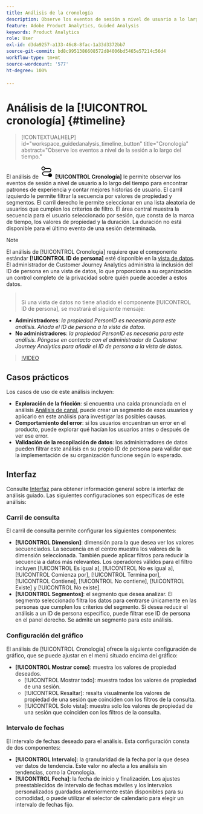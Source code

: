 ```yaml
---
title: Análisis de la cronología
description: Observe los eventos de sesión a nivel de usuario a lo largo del tiempo para encontrar patrones de experiencia.
feature: Adobe Product Analytics, Guided Analysis
keywords: Product Analytics
role: User
exl-id: d3da9257-a133-46c8-8fac-1a33d3372bb7
source-git-commit: bd8c9951386608572d84006bd5465e57214c56d4
workflow-type: tm+mt
source-wordcount: '577'
ht-degree: 100%

---
```


# Análisis de la [!UICONTROL cronología] {#timeline}

<!-- markdownlint-disable MD034 -->

>[!CONTEXTUALHELP]
>id="workspace_guidedanalysis_timeline_button"
>title="Cronología"
>abstract="Observe los eventos a nivel de la sesión a lo largo del tiempo."

<!-- markdownlint-enable MD034 -->

El análisis de ![Cronología](/help/assets/icons/Timeline.svg) **[!UICONTROL Cronología]** le permite observar los eventos de sesión a nivel de usuario a lo largo del tiempo para encontrar patrones de experiencia y contar mejores historias de usuario. El carril izquierdo le permite filtrar la secuencia por valores de propiedad y segmentos. El carril derecho le permite seleccionar en una lista aleatoria de usuarios que cumplen los criterios de filtro. El área central muestra la secuencia para el usuario seleccionado por sesión, que consta de la marca de tiempo, los valores de propiedad y la duración. La duración no está disponible para el último evento de una sesión determinada.


>[!NOTE]
>
>El análisis de [!UICONTROL Cronología] requiere que el componente estándar **[!UICONTROL ID de persona]** esté disponible en la [vista de datos](/help/data-views/component-reference.md#optional). El administrador de Customer Journey Analytics administra la inclusión del ID de persona en una vista de datos, lo que proporciona a su organización un control completo de la privacidad sobre quién puede acceder a estos datos.
>><br/>Si una vista de datos no tiene añadido el componente [!UICONTROL ID de persona], se mostrará el siguiente mensaje:
>
>* **Administradores**: *la propiedad PersonID es necesaria para este análisis. Añada el ID de persona a la vista de datos.*
>* **No administradores**: *la propiedad PersonID es necesaria para este análisis. Póngase en contacto con el administrador de Customer Journey Analytics para añadir el ID de persona a la vista de datos.*

>[!VIDEO](https://video.tv.adobe.com/v/3427810/?quality=12&learn=on)



## Casos prácticos

Los casos de uso de este análisis incluyen:

* **Exploración de la fricción**: si encuentra una caída pronunciada en el análisis [Análisis de canal](funnel.md), puede crear un segmento de esos usuarios y aplicarlo en este análisis para investigar las posibles causas.
* **Comportamiento del error**: si los usuarios encuentran un error en el producto, puede explorar qué hacían los usuarios antes o después de ver ese error.
* **Validación de la recopilación de datos**: los administradores de datos pueden filtrar este análisis en su propio ID de persona para validar que la implementación de su organización funcione según lo esperado.

## Interfaz

Consulte [Interfaz](../overview.md#interface) para obtener información general sobre la interfaz de análisis guiado. Las siguientes configuraciones son específicas de este análisis:

### Carril de consulta

El carril de consulta permite configurar los siguientes componentes:

* **[!UICONTROL Dimension]**: dimensión para la que desea ver los valores secuenciados. La secuencia en el centro muestra los valores de la dimensión seleccionada. También puede aplicar filtros para reducir la secuencia a datos más relevantes. Los operadores válidos para el filtro incluyen [!UICONTROL Es igual a], [!UICONTROL No es igual a], [!UICONTROL Comienza por], [!UICONTROL Termina por], [!UICONTROL Contiene], [!UICONTROL No contiene], [!UICONTROL Existe] y [!UICONTROL No existe].
* **[!UICONTROL Segmentos]**: el segmento que desea analizar. El segmento seleccionado filtra los datos para centrarse únicamente en las personas que cumplen los criterios del segmento. Si desea reducir el análisis a un ID de persona específico, puede filtrar ese ID de persona en el panel derecho. Se admite un segmento para este análisis.

### Configuración del gráfico

El análisis de [!UICONTROL Cronología] ofrece la siguiente configuración de gráfico, que se puede ajustar en el menú situado encima del gráfico:

* **[!UICONTROL Mostrar como]**: muestra los valores de propiedad deseados.
   * [!UICONTROL Mostrar todo]: muestra todos los valores de propiedad de una sesión.
   * [!UICONTROL Resaltar]: resalta visualmente los valores de propiedad de una sesión que coinciden con los filtros de la consulta.
   * [!UICONTROL Solo vista]: muestra solo los valores de propiedad de una sesión que coinciden con los filtros de la consulta.

### Intervalo de fechas

El intervalo de fechas deseado para el análisis. Esta configuración consta de dos componentes:

* **[!UICONTROL Intervalo]**: la granularidad de la fecha por la que desea ver datos de tendencia. Este valor no afecta a los análisis sin tendencias, como la Cronología.
* **[!UICONTROL Fecha]**: la fecha de inicio y finalización. Los ajustes preestablecidos de intervalo de fechas móviles y los intervalos personalizados guardados anteriormente están disponibles para su comodidad, o puede utilizar el selector de calendario para elegir un intervalo de fechas fijo.


<!--

## Example

See below for an example of the analysis.

![Timeline](../assets/timeline-new.png)

-->
